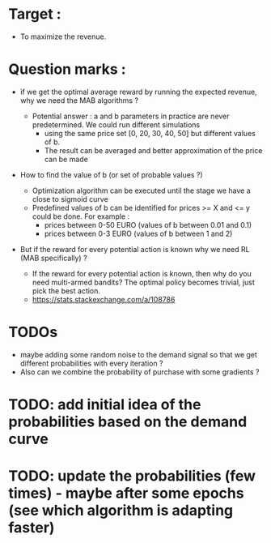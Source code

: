 # Target :

- To maximize the revenue.

# Question marks :
- if we get the optimal average reward by running the expected revenue, why we need the MAB algorithms ?
  - Potential answer : a and b parameters in practice are never predetermined. We could run different simulations
    - using the same price set [0, 20, 30, 40, 50] but different values of b.
    - The result can be averaged and better approximation of the price can be made

- How to find the value of b (or set of probable values ?)
  - Optimization algorithm can be executed until the stage we have a close to sigmoid curve 
  - Predefined values of b can be identified for prices >= X and <= y could be done. For example :
    - prices between 0-50 EURO (values of b between 0.01 and 0.1)
    - prices between 0-3 EURO (values of b between 1 and 2)

- But if the reward for every potential action is known why we need RL (MAB specifically) ?
  - If the reward for every potential action is known, then why do you need multi-armed bandits? The optimal policy becomes trivial, just pick the best action.
  - https://stats.stackexchange.com/a/108786

# TODOs
- maybe adding some random noise to the demand signal so that we get different probabilities with every iteration ?
- Also can we combine the probability of purchase with some gradients ?


# TODO: add initial idea of the probabilities based on the demand curve
# TODO: update the probabilities (few times) - maybe after some epochs (see which algorithm is adapting faster)